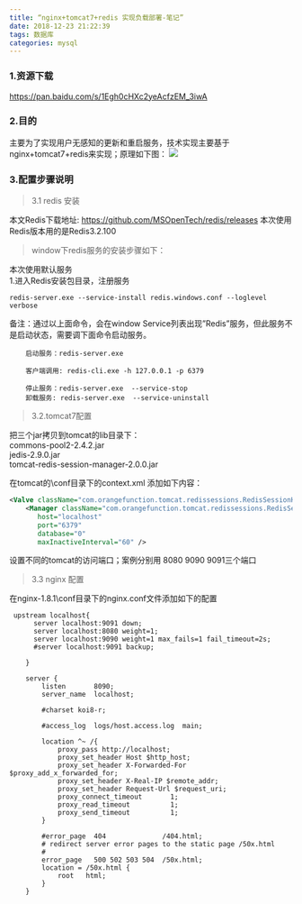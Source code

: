 ```yaml
---
title: “nginx+tomcat7+redis 实现负载部署-笔记”
date: 2018-12-23 21:22:39
tags: 数据库
categories: mysql
---
```

### 1.资源下载

https://pan.baidu.com/s/1Egh0cHXc2yeAcfzEM_3iwA

### 2.目的
主要为了实现用户无感知的更新和重启服务，技术实现主要基于nginx+tomcat7+redis来实现；原理如下图：
<img src="https://note.youdao.com/yws/public/resource/1d1ab52f19aa3a5e550cba386fd3a018/xmlnote/04EEDED6308C4128AE1E78E6F93015FE/10397">

### 3.配置步骤说明

> 3.1 redis 安装

本文Redis下载地址: https://github.com/MSOpenTech/redis/releases 本次使用Redis版本用的是Redis3.2.100

> window下redis服务的安装步骤如下：

本次使用默认服务<br>
1.进入Redis安装包目录，注册服务
```
redis-server.exe --service-install redis.windows.conf --loglevel verbose

```
备注：通过以上面命令，会在window  Service列表出现”Redis”服务，但此服务不是启动状态，需要调下面命令启动服务。
```
    启动服务：redis-server.exe
``` 
```
    客户端调用: redis-cli.exe -h 127.0.0.1 -p 6379
```   

```
    停止服务：redis-server.exe  --service-stop
    卸载服务: redis-server.exe  --service-uninstall
```

> 3.2.tomcat7配置

把三个jar拷贝到tomcat的lib目录下：<br>
commons-pool2-2.4.2.jar<br>
jedis-2.9.0.jar<br>
tomcat-redis-session-manager-2.0.0.jar<br>

在tomcat的\conf目录下的context.xml 添加如下内容：

```xml
<Valve className="com.orangefunction.tomcat.redissessions.RedisSessionHandlerValve" />
    <Manager className="com.orangefunction.tomcat.redissessions.RedisSessionManager"
       host="localhost"
       port="6379"
       database="0"
       maxInactiveInterval="60" />
```

设置不同的tomcat的访问端口；案例分别用 8080 9090 9091三个端口

> 3.3 nginx 配置

在nginx-1.8.1\conf目录下的nginx.conf文件添加如下的配置
```
 upstream localhost{
	  server localhost:9091 down;
	  server localhost:8080 weight=1;
	  server localhost:9090 weight=1 max_fails=1 fail_timeout=2s;
	  #server localhost:9091 backup;
	  
	}
	
    server {
        listen       8090;
        server_name  localhost;

        #charset koi8-r;

        #access_log  logs/host.access.log  main;

        location ^~ /{
			proxy_pass http://localhost;
			proxy_set_header Host $http_host;
			proxy_set_header X-Forwarded-For $proxy_add_x_forwarded_for;  
			proxy_set_header X-Real-IP $remote_addr;  
			proxy_set_header Request-Url $request_uri;
			proxy_connect_timeout       1;
			proxy_read_timeout          1;
			proxy_send_timeout          1;
		}
		
        #error_page  404              /404.html;
        # redirect server error pages to the static page /50x.html
        #
        error_page   500 502 503 504  /50x.html;
        location = /50x.html {
            root   html;
        }
    }
```


